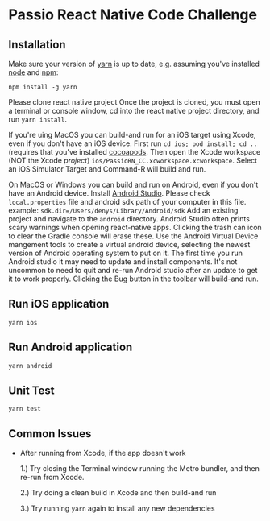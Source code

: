 # Passio React Native Code Challenge

## Installation

Make sure your version of [yarn](https://www.yarnpkg.com/) is up to date, e.g. assuming you've installed [node](https://nodejs.org/en/download/) and [npm](https://www.npmjs.com/get-npm):

```
npm install -g yarn

```

Please clone react native project
Once the project is cloned, you must open a terminal or console window, cd into the react native project directory, and run `yarn install`.

If you're uing MacOS you can build-and run for an iOS target using Xcode, even if you don't have an iOS device. First run `cd ios; pod install; cd ..` (requires that you've installed [cocoapods](https://cocoapods.org/). Then open the Xcode workspace (NOT the Xcode _project_) `ios/PassioRN_CC.xcworkspace.xcworkspace`. Select an iOS Simulator Target and Command-R will build and run.

On MacOS or Windows you can build and run on Android, even if you don't have an Android device. Install [Android Studio](https://developer.android.com/studio/install). 
Please check `local.properties` file and android sdk path of your computer in this file.
example: `sdk.dir=/Users/denys/Library/Android/sdk`
Add an existing project and navigate to the `android` directory. Android Studio often prints scary warnings when opening react-native apps. Clicking the trash can icon to clear the Gradle console will erase these. Use the Android Virtual Device mangement tools to create a virtual android device, selecting the newest version of Android operating system to put on it. The first time you run Android studio it may need to update and install components. It's not uncommon to need to quit and re-run Android studio after an update to get it to work properly. Clicking the Bug button in the toolbar will build-and run.

## Run iOS application
```
yarn ios
```

## Run Android application
```
yarn android
```

## Unit Test
```
yarn test
```

## Common Issues

- After running from Xcode, if the app doesn't work

  1.) Try closing the Terminal window running the Metro bundler, and then re-run from Xcode.

  2.) Try doing a clean build in Xcode and then build-and run

  3.) Try running `yarn` again to install any new dependencies

